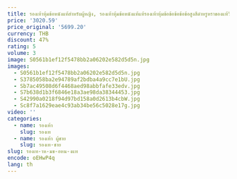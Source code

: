 ```yaml
---
title: รองเท้าหุ้มข้อหนังแท้สำหรับผู้หญิง, รองเท้าหุ้มข้อหนังแท้แท้รองเท้าหุ้มข้อข้อข้อข้อข้อสูงสีดำหรูหราของแท้วินเทจ
price: '3020.59'
price_original: '5699.20'
currency: THB
discount: 47%
rating: 5
volume: 3
image: S0561b1ef12f5478bb2a06202e582d5d5n.jpg
images:
  - S0561b1ef12f5478bb2a06202e582d5d5n.jpg
  - S3785058ba2e94789af2bdba4a9cc7e1bU.jpg
  - Sb7ac49508d6f4468aed98abbfafe33edv.jpg
  - S7b638d1b3f6846e18a3ae98da38344453.jpg
  - S42990a0218f94d97bd158a0d2613b4cbW.jpg
  - Sc8f7a1629eae4c93ab34be56c5028e17g.jpg
video: ''
categories:
  - name: รองเท้า
    slug: รองเท
  - name: รองเท้า ผู้ชาย
    slug: รองเท-ชาย
slug: รองเท-าห-มข-อหน-งแท
encode: oEHwP4q
lang: th
---
```

  